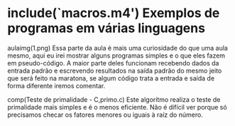 include(`macros.m4')
Exemplos de programas em várias linguagens
==========================================
aulaimg(1.png) <!-- Inserir depois o desenho de verdade -->
Essa parte da aula é mais uma curiosidade do que uma aula mesmo, aqui eu irei mostrar alguns programas simples e o que eles fazem em pseudo-código. A maior parte deles funcionam recebendo dados da entrada padrão e escrevendo resultados na saída padrão do mesmo jeito que será feito na maratona, se algum código trata a entrada e saída de forma diferente iremos comentar.

comp(Teste de primalidade - C,primo.c)
Este algorítmo realiza o teste de primalidade mais simples e é o menos eficiente. Não é difícil ver porque só precisamos checar os fatores menores ou iguais à raíz do número.